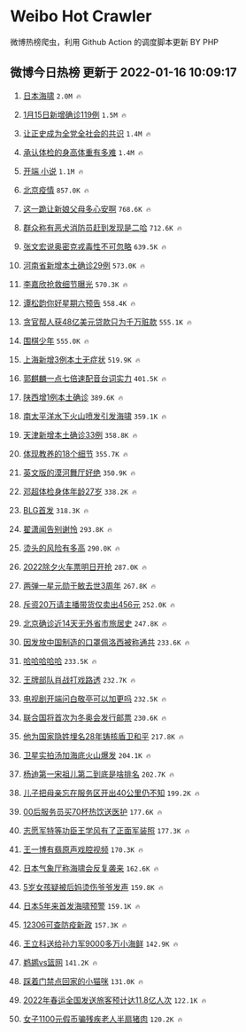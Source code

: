 # Weibo Hot Crawler 



微博热榜爬虫，利用 Github Action 的调度脚本更新 BY PHP 


## 微博今日热榜 更新于 2022-01-16 10:09:17 
1. [日本海啸](https://s.weibo.com/weibo?q=%23%E6%97%A5%E6%9C%AC%E6%B5%B7%E5%95%B8%23&Refer=top) `2.0M 🔥` 

1. [1月15日新增确诊119例](https://s.weibo.com/weibo?q=%231%E6%9C%8815%E6%97%A5%E6%96%B0%E5%A2%9E%E7%A1%AE%E8%AF%8A119%E4%BE%8B%23&Refer=top) `1.5M 🔥` 

1. [让正史成为全党全社会的共识](https://s.weibo.com/weibo?q=%23%E8%AE%A9%E6%AD%A3%E5%8F%B2%E6%88%90%E4%B8%BA%E5%85%A8%E5%85%9A%E5%85%A8%E7%A4%BE%E4%BC%9A%E7%9A%84%E5%85%B1%E8%AF%86%23&Refer=top) `1.4M 🔥` 

1. [承认体检的身高体重有多难](https://s.weibo.com/weibo?q=%23%E6%89%BF%E8%AE%A4%E4%BD%93%E6%A3%80%E7%9A%84%E8%BA%AB%E9%AB%98%E4%BD%93%E9%87%8D%E6%9C%89%E5%A4%9A%E9%9A%BE%23&Refer=top) `1.4M 🔥` 

1. [开端 小说](https://s.weibo.com/weibo?q=%E5%BC%80%E7%AB%AF%20%E5%B0%8F%E8%AF%B4&Refer=top) `1.1M 🔥` 

1. [北京疫情](https://s.weibo.com/weibo?q=%23%E5%8C%97%E4%BA%AC%E7%96%AB%E6%83%85%23&Refer=top) `857.0K 🔥` 

1. [这一跪让新娘父母多心安啊](https://s.weibo.com/weibo?q=%23%E8%BF%99%E4%B8%80%E8%B7%AA%E8%AE%A9%E6%96%B0%E5%A8%98%E7%88%B6%E6%AF%8D%E5%A4%9A%E5%BF%83%E5%AE%89%E5%95%8A%23&Refer=top) `768.6K 🔥` 

1. [群众称有恶犬消防员赶到发现是二哈](https://s.weibo.com/weibo?q=%23%E7%BE%A4%E4%BC%97%E7%A7%B0%E6%9C%89%E6%81%B6%E7%8A%AC%E6%B6%88%E9%98%B2%E5%91%98%E8%B5%B6%E5%88%B0%E5%8F%91%E7%8E%B0%E6%98%AF%E4%BA%8C%E5%93%88%23&Refer=top) `712.6K 🔥` 

1. [张文宏说奥密克戎毒性不可忽略](https://s.weibo.com/weibo?q=%23%E5%BC%A0%E6%96%87%E5%AE%8F%E8%AF%B4%E5%A5%A5%E5%AF%86%E5%85%8B%E6%88%8E%E6%AF%92%E6%80%A7%E4%B8%8D%E5%8F%AF%E5%BF%BD%E7%95%A5%23&Refer=top) `639.5K 🔥` 

1. [河南省新增本土确诊29例](https://s.weibo.com/weibo?q=%23%E6%B2%B3%E5%8D%97%E7%9C%81%E6%96%B0%E5%A2%9E%E6%9C%AC%E5%9C%9F%E7%A1%AE%E8%AF%8A29%E4%BE%8B%23&Refer=top) `573.0K 🔥` 

1. [李嘉欣抢救细节曝光](https://s.weibo.com/weibo?q=%23%E6%9D%8E%E5%98%89%E6%AC%A3%E6%8A%A2%E6%95%91%E7%BB%86%E8%8A%82%E6%9B%9D%E5%85%89%23&Refer=top) `570.3K 🔥` 

1. [谭松韵你好星期六预告](https://s.weibo.com/weibo?q=%E8%B0%AD%E6%9D%BE%E9%9F%B5%E4%BD%A0%E5%A5%BD%E6%98%9F%E6%9C%9F%E5%85%AD%E9%A2%84%E5%91%8A&Refer=top) `558.4K 🔥` 

1. [贪官帮人获48亿美元贷款只为千万赃款](https://s.weibo.com/weibo?q=%23%E8%B4%AA%E5%AE%98%E5%B8%AE%E4%BA%BA%E8%8E%B748%E4%BA%BF%E7%BE%8E%E5%85%83%E8%B4%B7%E6%AC%BE%E5%8F%AA%E4%B8%BA%E5%8D%83%E4%B8%87%E8%B5%83%E6%AC%BE%23&Refer=top) `555.1K 🔥` 

1. [围棋少年](https://s.weibo.com/weibo?q=%E5%9B%B4%E6%A3%8B%E5%B0%91%E5%B9%B4&Refer=top) `555.0K 🔥` 

1. [上海新增3例本土无症状](https://s.weibo.com/weibo?q=%23%E4%B8%8A%E6%B5%B7%E6%96%B0%E5%A2%9E3%E4%BE%8B%E6%9C%AC%E5%9C%9F%E6%97%A0%E7%97%87%E7%8A%B6%23&Refer=top) `519.9K 🔥` 

1. [郭麒麟一点七倍速配音台词实力](https://s.weibo.com/weibo?q=%23%E9%83%AD%E9%BA%92%E9%BA%9F%E4%B8%80%E7%82%B9%E4%B8%83%E5%80%8D%E9%80%9F%E9%85%8D%E9%9F%B3%E5%8F%B0%E8%AF%8D%E5%AE%9E%E5%8A%9B%23&Refer=top) `401.5K 🔥` 

1. [陕西增1例本土确诊](https://s.weibo.com/weibo?q=%23%E9%99%95%E8%A5%BF%E5%A2%9E1%E4%BE%8B%E6%9C%AC%E5%9C%9F%E7%A1%AE%E8%AF%8A%23&Refer=top) `389.6K 🔥` 

1. [南太平洋水下火山喷发引发海啸](https://s.weibo.com/weibo?q=%23%E5%8D%97%E5%A4%AA%E5%B9%B3%E6%B4%8B%E6%B0%B4%E4%B8%8B%E7%81%AB%E5%B1%B1%E5%96%B7%E5%8F%91%E5%BC%95%E5%8F%91%E6%B5%B7%E5%95%B8%23&Refer=top) `359.1K 🔥` 

1. [天津新增本土确诊33例](https://s.weibo.com/weibo?q=%23%E5%A4%A9%E6%B4%A5%E6%96%B0%E5%A2%9E%E6%9C%AC%E5%9C%9F%E7%A1%AE%E8%AF%8A33%E4%BE%8B%23&Refer=top) `358.8K 🔥` 

1. [体现教养的18个细节](https://s.weibo.com/weibo?q=%23%E4%BD%93%E7%8E%B0%E6%95%99%E5%85%BB%E7%9A%8418%E4%B8%AA%E7%BB%86%E8%8A%82%23&Refer=top) `355.7K 🔥` 

1. [英文版的漠河舞厅好绝](https://s.weibo.com/weibo?q=%23%E8%8B%B1%E6%96%87%E7%89%88%E7%9A%84%E6%BC%A0%E6%B2%B3%E8%88%9E%E5%8E%85%E5%A5%BD%E7%BB%9D%23&Refer=top) `350.9K 🔥` 

1. [邓超体检身体年龄27岁](https://s.weibo.com/weibo?q=%23%E9%82%93%E8%B6%85%E4%BD%93%E6%A3%80%E8%BA%AB%E4%BD%93%E5%B9%B4%E9%BE%8427%E5%B2%81%23&Refer=top) `338.2K 🔥` 

1. [BLG首发](https://s.weibo.com/weibo?q=BLG%E9%A6%96%E5%8F%91&Refer=top) `318.3K 🔥` 

1. [翟潇闻告别谢怜](https://s.weibo.com/weibo?q=%23%E7%BF%9F%E6%BD%87%E9%97%BB%E5%91%8A%E5%88%AB%E8%B0%A2%E6%80%9C%23&Refer=top) `293.8K 🔥` 

1. [烫头的风险有多高](https://s.weibo.com/weibo?q=%23%E7%83%AB%E5%A4%B4%E7%9A%84%E9%A3%8E%E9%99%A9%E6%9C%89%E5%A4%9A%E9%AB%98%23&Refer=top) `290.0K 🔥` 

1. [2022除夕火车票明日开抢](https://s.weibo.com/weibo?q=%232022%E9%99%A4%E5%A4%95%E7%81%AB%E8%BD%A6%E7%A5%A8%E6%98%8E%E6%97%A5%E5%BC%80%E6%8A%A2%23&Refer=top) `287.0K 🔥` 

1. [两弹一星元勋于敏去世3周年](https://s.weibo.com/weibo?q=%23%E4%B8%A4%E5%BC%B9%E4%B8%80%E6%98%9F%E5%85%83%E5%8B%8B%E4%BA%8E%E6%95%8F%E5%8E%BB%E4%B8%963%E5%91%A8%E5%B9%B4%23&Refer=top) `267.8K 🔥` 

1. [斥资20万请主播带货仅卖出456元](https://s.weibo.com/weibo?q=%23%E6%96%A5%E8%B5%8420%E4%B8%87%E8%AF%B7%E4%B8%BB%E6%92%AD%E5%B8%A6%E8%B4%A7%E4%BB%85%E5%8D%96%E5%87%BA456%E5%85%83%23&Refer=top) `252.0K 🔥` 

1. [北京确诊近14天无外省市旅居史](https://s.weibo.com/weibo?q=%23%E5%8C%97%E4%BA%AC%E7%A1%AE%E8%AF%8A%E8%BF%9114%E5%A4%A9%E6%97%A0%E5%A4%96%E7%9C%81%E5%B8%82%E6%97%85%E5%B1%85%E5%8F%B2%23&Refer=top) `247.8K 🔥` 

1. [因发放中国制造的口罩佩洛西被称通共](https://s.weibo.com/weibo?q=%23%E5%9B%A0%E5%8F%91%E6%94%BE%E4%B8%AD%E5%9B%BD%E5%88%B6%E9%80%A0%E7%9A%84%E5%8F%A3%E7%BD%A9%E4%BD%A9%E6%B4%9B%E8%A5%BF%E8%A2%AB%E7%A7%B0%E9%80%9A%E5%85%B1%23&Refer=top) `233.6K 🔥` 

1. [哈哈哈哈哈](https://s.weibo.com/weibo?q=%E5%93%88%E5%93%88%E5%93%88%E5%93%88%E5%93%88&Refer=top) `233.5K 🔥` 

1. [王牌部队肖战打戏路透](https://s.weibo.com/weibo?q=%23%E7%8E%8B%E7%89%8C%E9%83%A8%E9%98%9F%E8%82%96%E6%88%98%E6%89%93%E6%88%8F%E8%B7%AF%E9%80%8F%23&Refer=top) `232.7K 🔥` 

1. [电视剧开端问白敬亭可以加更吗](https://s.weibo.com/weibo?q=%23%E7%94%B5%E8%A7%86%E5%89%A7%E5%BC%80%E7%AB%AF%E9%97%AE%E7%99%BD%E6%95%AC%E4%BA%AD%E5%8F%AF%E4%BB%A5%E5%8A%A0%E6%9B%B4%E5%90%97%23&Refer=top) `232.5K 🔥` 

1. [联合国将首次为冬奥会发行邮票](https://s.weibo.com/weibo?q=%23%E8%81%94%E5%90%88%E5%9B%BD%E5%B0%86%E9%A6%96%E6%AC%A1%E4%B8%BA%E5%86%AC%E5%A5%A5%E4%BC%9A%E5%8F%91%E8%A1%8C%E9%82%AE%E7%A5%A8%23&Refer=top) `230.6K 🔥` 

1. [他为国家隐姓埋名28年铸核盾卫和平](https://s.weibo.com/weibo?q=%23%E4%BB%96%E4%B8%BA%E5%9B%BD%E5%AE%B6%E9%9A%90%E5%A7%93%E5%9F%8B%E5%90%8D28%E5%B9%B4%E9%93%B8%E6%A0%B8%E7%9B%BE%E5%8D%AB%E5%92%8C%E5%B9%B3%23&Refer=top) `217.8K 🔥` 

1. [卫星实拍汤加海底火山爆发](https://s.weibo.com/weibo?q=%23%E5%8D%AB%E6%98%9F%E5%AE%9E%E6%8B%8D%E6%B1%A4%E5%8A%A0%E6%B5%B7%E5%BA%95%E7%81%AB%E5%B1%B1%E7%88%86%E5%8F%91%23&Refer=top) `204.1K 🔥` 

1. [杨迪第一宋祖儿第二到底是啥排名](https://s.weibo.com/weibo?q=%23%E6%9D%A8%E8%BF%AA%E7%AC%AC%E4%B8%80%E5%AE%8B%E7%A5%96%E5%84%BF%E7%AC%AC%E4%BA%8C%E5%88%B0%E5%BA%95%E6%98%AF%E5%95%A5%E6%8E%92%E5%90%8D%23&Refer=top) `202.7K 🔥` 

1. [儿子把母亲忘在服务区开出40公里仍不知](https://s.weibo.com/weibo?q=%23%E5%84%BF%E5%AD%90%E6%8A%8A%E6%AF%8D%E4%BA%B2%E5%BF%98%E5%9C%A8%E6%9C%8D%E5%8A%A1%E5%8C%BA%E5%BC%80%E5%87%BA40%E5%85%AC%E9%87%8C%E4%BB%8D%E4%B8%8D%E7%9F%A5%23&Refer=top) `199.2K 🔥` 

1. [00后服务员买70杯热饮送医护](https://s.weibo.com/weibo?q=%2300%E5%90%8E%E6%9C%8D%E5%8A%A1%E5%91%98%E4%B9%B070%E6%9D%AF%E7%83%AD%E9%A5%AE%E9%80%81%E5%8C%BB%E6%8A%A4%23&Refer=top) `177.6K 🔥` 

1. [志愿军特等功臣王学风有了正面军装照](https://s.weibo.com/weibo?q=%23%E5%BF%97%E6%84%BF%E5%86%9B%E7%89%B9%E7%AD%89%E5%8A%9F%E8%87%A3%E7%8E%8B%E5%AD%A6%E9%A3%8E%E6%9C%89%E4%BA%86%E6%AD%A3%E9%9D%A2%E5%86%9B%E8%A3%85%E7%85%A7%23&Refer=top) `177.3K 🔥` 

1. [王一博有翡原声戏腔视频](https://s.weibo.com/weibo?q=%23%E7%8E%8B%E4%B8%80%E5%8D%9A%E6%9C%89%E7%BF%A1%E5%8E%9F%E5%A3%B0%E6%88%8F%E8%85%94%E8%A7%86%E9%A2%91%23&Refer=top) `170.3K 🔥` 

1. [日本气象厅称海啸会反复袭来](https://s.weibo.com/weibo?q=%23%E6%97%A5%E6%9C%AC%E6%B0%94%E8%B1%A1%E5%8E%85%E7%A7%B0%E6%B5%B7%E5%95%B8%E4%BC%9A%E5%8F%8D%E5%A4%8D%E8%A2%AD%E6%9D%A5%23&Refer=top) `162.6K 🔥` 

1. [5岁女孩疑被后妈烫伤爷爷发声](https://s.weibo.com/weibo?q=%235%E5%B2%81%E5%A5%B3%E5%AD%A9%E7%96%91%E8%A2%AB%E5%90%8E%E5%A6%88%E7%83%AB%E4%BC%A4%E7%88%B7%E7%88%B7%E5%8F%91%E5%A3%B0%23&Refer=top) `159.8K 🔥` 

1. [日本5年来首发海啸预警](https://s.weibo.com/weibo?q=%23%E6%97%A5%E6%9C%AC5%E5%B9%B4%E6%9D%A5%E9%A6%96%E5%8F%91%E6%B5%B7%E5%95%B8%E9%A2%84%E8%AD%A6%23&Refer=top) `159.1K 🔥` 

1. [12306可查防疫新政](https://s.weibo.com/weibo?q=%2312306%E5%8F%AF%E6%9F%A5%E9%98%B2%E7%96%AB%E6%96%B0%E6%94%BF%23&Refer=top) `157.3K 🔥` 

1. [王立科送给孙力军9000多万小海鲜](https://s.weibo.com/weibo?q=%23%E7%8E%8B%E7%AB%8B%E7%A7%91%E9%80%81%E7%BB%99%E5%AD%99%E5%8A%9B%E5%86%9B9000%E5%A4%9A%E4%B8%87%E5%B0%8F%E6%B5%B7%E9%B2%9C%23&Refer=top) `142.9K 🔥` 

1. [鹈鹕vs篮网](https://s.weibo.com/weibo?q=%23%E9%B9%88%E9%B9%95vs%E7%AF%AE%E7%BD%91%23&Refer=top) `141.2K 🔥` 

1. [踩着门禁点回家的小猫咪](https://s.weibo.com/weibo?q=%23%E8%B8%A9%E7%9D%80%E9%97%A8%E7%A6%81%E7%82%B9%E5%9B%9E%E5%AE%B6%E7%9A%84%E5%B0%8F%E7%8C%AB%E5%92%AA%23&Refer=top) `131.0K 🔥` 

1. [2022年春运全国发送旅客预计达11.8亿人次](https://s.weibo.com/weibo?q=%232022%E5%B9%B4%E6%98%A5%E8%BF%90%E5%85%A8%E5%9B%BD%E5%8F%91%E9%80%81%E6%97%85%E5%AE%A2%E9%A2%84%E8%AE%A1%E8%BE%BE11.8%E4%BA%BF%E4%BA%BA%E6%AC%A1%23&Refer=top) `122.1K 🔥` 

1. [女子1100元假币骗残疾老人半扇猪肉](https://s.weibo.com/weibo?q=%23%E5%A5%B3%E5%AD%901100%E5%85%83%E5%81%87%E5%B8%81%E9%AA%97%E6%AE%8B%E7%96%BE%E8%80%81%E4%BA%BA%E5%8D%8A%E6%89%87%E7%8C%AA%E8%82%89%23&Refer=top) `120.2K 🔥` 


